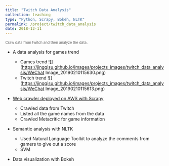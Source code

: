 ```yaml
---
title: "Twitch Data Analysis"
collection: teaching
type: "Python, Scrapy, Bokeh, NLTK"
permalink: /project/twitch_data_analysis
date: 2018-12-11
---
```


<span style="color: #666666; font-size: 0.8em;">Craw data from twitch and then analyze the data.</span>

- A data analysis for games trend
  - Games trend
  ![](https://jingqisu.github.io/images/projects_images/twitch_data_analysis/WeChat Image_20190210115630.png)
  - Twitch trend
  ![](https://jingqisu.github.io/images/projects_images/twitch_data_analysis/WeChat Image_20190210115613.png)

- [Web crawler deployed on AWS with Scrapy](https://github.com/ZzzGin/scrapy_crawler_twitch)
  - Crawled data from Twitch
  - Listed all the game names from the data
  - Crawled Metacritic for game information

- Semantic analysis with NLTK
  - Used Natural Language Toolkit to analyze the comments from gamers to give out a score
  - SVM
- Data visualization with Bokeh

